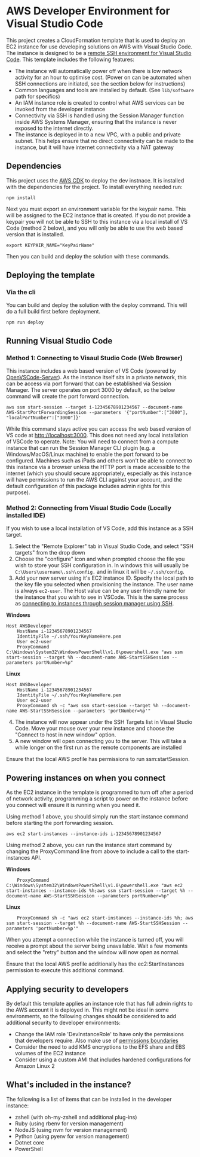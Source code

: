 # AWS Developer Environment for Visual Studio Code

This project creates a CloudFormation template that is used to deploy an EC2 instance for use
developing solutions on AWS with Visual Studio Code. The instance is designed to be a [remote
SSH environment for Visual Studio Code](https://code.visualstudio.com/docs/remote/ssh). This
template includes the following features:

 * The instance will automatically power off when there is low network activity for an hour
   to optimise cost. (Power on can be automated when SSH connections are initiated, see the
   section below for instructions)
 * Common languages and tools are installed by default. (See `lib/software` path for specifics)
 * An IAM instance role is created to control what AWS services can be invoked from the
   developer instance
 * Connectivity via SSH is handled using the Session Manager function inside AWS Systems
   Manager, ensuring that the instance is never exposed to the internet directly.
 * The instance is deployed in to a new VPC, with a public and private subnet. This helps
   ensure that no direct connectivity can be made to the instance, but it will have internet
   connectivity via a NAT gateway

## Dependencies

This project uses the [AWS CDK](https://aws.amazon.com/cdk/) to deploy the dev instnace. It
is installed with the dependencies for the project. To install everything needed run:

```
npm install
```

Next you must export an environment variable for the keypair name. This will be assigned to the 
EC2 instance that is created. If you do not provide a keypair you will not be able to SSH to
this instance via a local install of VS Code (method 2 below), and you will only be able to use
the web based version that is installed.

```
export KEYPAIR_NAME="KeyPairName"
```

Then you can build and deploy the solution with these commands.
## Deploying the template

### Via the cli

You can build and deploy the solution with the deploy command. This will do a full build first
before deployment. 

```
npm run deploy
```

## Running Visual Studio Code
### Method 1: Connecting to Visaul Studio Code (Web Browser)

This instance includes a web based version of VS Code (powered by [OpenVSCode-Server](https://github.com/gitpod-io/openvscode-server)).
As the instance itself sits in a private network, this can be access via port forward that can
be established via Session Manager. The server operates on port 3000 by default, so the below
command will create the port forward connection. 

```
aws ssm start-session --target i-12345678901234567 --document-name AWS-StartPortForwardingSession --parameters '{"portNumber":["3000"], "localPortNumber":["3000"]}'
```

While this command stays active you can access the web based version of VS code at
[http://localhost:3000](http://localhost:3000). This does not need any local installation of
VSCode to operate. Note: You will need to connect from a compute instance that can run the 
Session Manager CLI plugin (e.g. a Windows/MacOS/Linux machine) to enable the port forward
to be configured. Machines such as iPads and others won't be able to connect to this instance
via a browser unless the HTTP port is made accessible to the internet (which you should secure
appropriately, especially as this instance will have permissions to run the AWS CLI against your
account, and the default configuration of this package includes admin rights for this purpose).

### Method 2: Connecting from Visual Studio Code (Locally installed IDE)

If you wish to use a local installation of VS Code, add this instance as a SSH target.

1. Select the "Remote Explorer" tab in Visual Studio Code, and select "SSH targets" from the
   drop down
2. Choose the "configure" icon and when prompted choose the file you wish to store your SSH
   configuration in. In windows this will usually be `C:\Users\username\.ssh\config.` and in
   linux it will be `~/.ssh/config`.
3. Add your new server using it's EC2 instance ID. Specify the local path to the key file you
   selected when provisioning the instance. The user name is always `ec2-user`. The Host value
   can be any user friendly name for the instance that you wish to see in VSCode. This is the
   same process as [connecting to instances through session manager using SSH](https://docs.aws.amazon.com/systems-manager/latest/userguide/session-manager-getting-started-enable-ssh-connections.html).

__Windows__
```
Host AWSDeveloper
    HostName i-12345678901234567
    IdentityFile ~/.ssh/YourKeyNameHere.pem
    User ec2-user
    ProxyCommand C:\Windows\System32\WindowsPowerShell\v1.0\powershell.exe "aws ssm start-session --target %h --document-name AWS-StartSSHSession --parameters portNumber=%p"
```

__Linux__
```
Host AWSDeveloper
    HostName i-12345678901234567
    IdentityFile ~/.ssh/YourKeyNameHere.pem
    User ec2-user
    ProxyCommand sh -c "aws ssm start-session --target %h --document-name AWS-StartSSHSession --parameters 'portNumber=%p'"
```

4. The instance will now appear under the SSH Targets list in Visual Studio Code. Move your
   mouse over your new instance and choose the "Connect to host in new window" option.
5. A new window will open connecting you to the server. This will take a while longer on the
   first run as the remote components are installed

Ensure that the local AWS profile has permissions to run ssm:startSession. 

## Powering instances on when you connect

As the EC2 instance in the template is programmed to turn off after a period of network activity,
programming a script to power on the instance before you connect will ensure it is running when
you need it. 

Using method 1 above, you should simply run the start instance command before starting the port
forwarding session.

```
aws ec2 start-instances --instance-ids i-12345678901234567
```

Using method 2 above, you can run the instance start command by changing the ProxyCommand line 
from above to include a call to the start-instances API.

__Windows__
```
    ProxyCommand C:\Windows\System32\WindowsPowerShell\v1.0\powershell.exe "aws ec2 start-instances --instance-ids %h;aws ssm start-session --target %h --document-name AWS-StartSSHSession --parameters portNumber=%p"
```
__Linux__
```
    ProxyCommand sh -c "aws ec2 start-instances --instance-ids %h; aws ssm start-session --target %h --document-name AWS-StartSSHSession --parameters 'portNumber=%p'"
```


When you attempt a connection while the instance is turned off, you will receive a prompt about the
server being unavailable. Wait a few moments and select the "retry" button and the window will now
open as normal. 

Ensure that the local AWS profile additionally has the ec2:StartInstances permission to execute this
additional command.

## Applying security to developers

By default this template applies an instance role that has full admin rights to the AWS account it
is deployed in. This might not be ideal in some environments, so the following changes should be
considered to add additional security to developer environments:

 * Change the IAM role 'DevInstanceRole' to have only the permissions that developers require. Also
   make use of [permissions boundaries](https://docs.aws.amazon.com/IAM/latest/UserGuide/access_policies_boundaries.html)
 * Consider the need to add KMS encryptions to the EFS share and EBS volumes of the EC2 instance
 * Consider using a custom AMI that includes hardened configurations for Amazon Linux 2

## What's included in the instance?

The following is a list of items that can be installed in the developer instance:

 * zshell (with oh-my-zshell and additional plug-ins)
 * Ruby (using rbenv for version management)
 * NodeJS (using nvm for version management)
 * Python (using pyenv for version management)
 * Dotnet core
 * PowerShell
